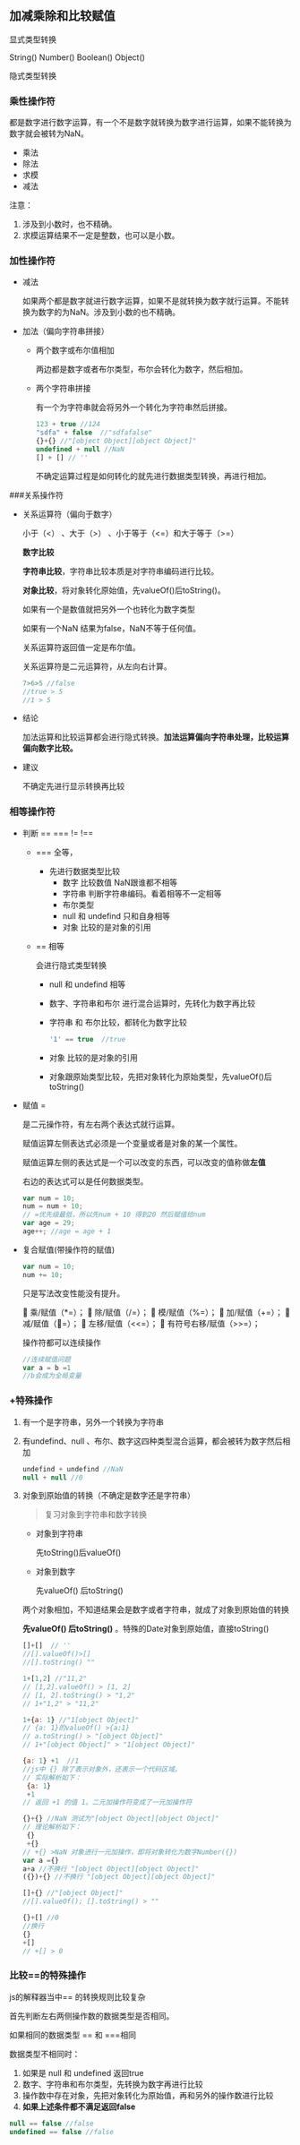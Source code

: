 ## 加减乘除和比较赋值

显式类型转换

String() Number() Boolean() Object()

隐式类型转换

### 乘性操作符

都是数字进行数字运算，有一个不是数字就转换为数字进行运算，如果不能转换为数字就会被转为NaN。

* 乘法
* 除法
* 求模
* 减法

注意：

1. 涉及到小数时，也不精确。
2. 求模运算结果不一定是整数，也可以是小数。

### 加性操作符

* 减法

  如果两个都是数字就进行数字运算，如果不是就转换为数字就行运算。不能转换为数字的为NaN。涉及到小数的也不精确。

* 加法（偏向字符串拼接）

  * 两个数字或布尔值相加

    两边都是数字或者布尔类型，布尔会转化为数字，然后相加。

  * 两个字符串拼接

    有一个为字符串就会将另外一个转化为字符串然后拼接。

    ```js
    123 + true //124
    "sdfa" + false  //"sdfafalse"
    {}+{} //"[object Object][object Object]"
    undefined + null //NaN
    [] + [] // ''
    ```

    不确定运算过程是如何转化的就先进行数据类型转换，再进行相加。

###关系操作符

* 关系运算符（偏向于数字）

  小于（<） 、大于（>） 、小于等于（<=）和大于等于（>=）

  **数字比较**

  **字符串比较**，字符串比较本质是对字符串编码进行比较。

  **对象比较**，将对象转化原始值，先valueOf()后toString()。

  如果有一个是数值就把另外一个也转化为数字类型

  如果有一个NaN 结果为false，NaN不等于任何值。

  关系运算符返回值一定是布尔值。

  关系运算符是二元运算符，从左向右计算。

  ```js
  7>6>5 //false
  //true > 5
  //1 > 5  
  ```

* 结论

  加法运算和比较运算都会进行隐式转换。**加法运算偏向字符串处理，比较运算偏向数字比较。**

* 建议

  不确定先进行显示转换再比较

### 相等操作符

* 判断 == === != !==

  * === 全等，

    * 先进行数据类型比较
      * 数字  比较数值 NaN跟谁都不相等
      * 字符串  判断字符串编码。看着相等不一定相等
      * 布尔类型
      * null 和 undefind 只和自身相等
      * 对象 比较的是对象的引用

  * == 相等

    会进行隐式类型转换

    * null 和 undefind  相等

    * 数字、字符串和布尔 进行混合运算时，先转化为数字再比较

    * 字符串 和 布尔比较，都转化为数字比较 

      ```js
      '1' == true  //true
      ```

    * 对象 比较的是对象的引用

    * 对象跟原始类型比较，先把对象转化为原始类型，先valueOf()后toString()

* 赋值 =

  是二元操作符，有左右两个表达式就行运算。

  赋值运算左侧表达式必须是一个变量或者是对象的某一个属性。

  赋值运算左侧的表达式是一个可以改变的东西，可以改变的值称做**左值**

  右边的表达式可以是任何数据类型。

  ```js
  var num = 10;
  num = num + 10;
  // =优先级最低，所以先num + 10 得到20 然后赋值给num
  var age = 29;
  age++; //age = age + 1
  ```

- 复合赋值(带操作符的赋值)

  ```js
  var num = 10;
  num += 10;
  ```

  只是写法改变性能没有提升。

   乘/赋值（*=）；
   除/赋值（/=）；
   模/赋值（%=）；
   加/赋值（+=）；
   减/赋值（=）；
   左移/赋值（<<=）；
   有符号右移/赋值（>>=）；

  操作符都可以连续操作

  ```js
  //连续赋值问题
  var a = b =1
  //b会成为全局变量
  ```


### +特殊操作

1. 有一个是字符串，另外一个转换为字符串

2. 有undefind、null 、布尔、数字这四种类型混合运算，都会被转为数字然后相加

   ```js
   undefind + undefind //NaN
   null + null //0
   ```

3. 对象到原始值的转换（不确定是数字还是字符串）

   > 复习对象到字符串和数字转换

   - 对象到字符串

     先toString()后valueOf()

   - 对象到数字

     先valueOf() 后toString()

   两个对象相加，不知道结果会是数字或者字符串，就成了对象到原始值的转换

   **先valueOf() 后toString()** 。特殊的Date对象到原始值，直接toString()

   ```js
   []+[]  // ''
   //[].valueOf()>[] 
   //[].toString() ""

   1+[1,2] //"11,2"
   // [1,2].valueOf() > [1, 2]
   // [1, 2].toString() > "1,2"
   // 1+"1,2" > "11,2"

   1+{a: 1} //"1[object Object]"
   // {a: 1}的valueOf() >{a:1}
   // a.toString() > "[object Object]"
   // 1+"[object Object]" > "1[object Object]"

   {a: 1} +1  //1
   //js中 {} 除了表示对象外，还表示一个代码区域。
   // 实际解析如下：
   	{a: 1} 
   	+1 
   // 返回 +1 的值 1。二元加操作符变成了一元加操作符

   {}+{} //NaN 测试为"[object Object][object Object]"
   // 理论解析如下：
   	{}
   	+{}
   // +{} >NaN 对象进行一元加操作，即将对象转化为数字Number({})
   var a ={} 
   a+a //不换行 "[object Object][object Object]"
   ({})+{} //不换行 "[object Object][object Object]"

   []+{} //"[object Object]"
   //[].valueOf(); [].toString() > ""

   {}+[] //0
   //换行
   {}
   +[]
   // +[] > 0
   ```


### 比较==的特殊操作

js的解释器当中== 的转换规则比较复杂

首先判断左右两侧操作数的数据类型是否相同。

如果相同的数据类型 == 和 ===相同

数据类型不相同时：

1. 如果是 null 和 undefined 返回true
2. 数字、字符串和布尔类型，先转换为数字再进行比较
3. 操作数中存在对象，先把对象转化为原始值，再和另外的操作数进行比较
4. **如果上述条件都不满足返回false**

```js
null == false //false
undefined == false //false
```



